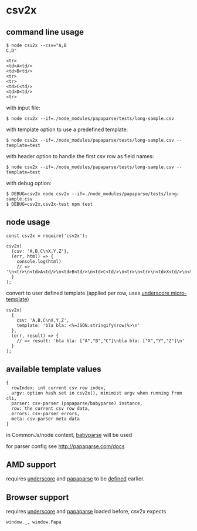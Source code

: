 # csv2x

## command line usage

```   
$ node csv2x --csv="A,B
C,D"

<tr>
<td>A<td/>
<td>B<td/>
<tr>
<tr>
<td>C<td/>
<td>D<td/>
<tr>
```

with input file:
```
$ node csv2x --if=./node_modules/papaparse/tests/long-sample.csv
```

with template option to use a predefined template:
```
$ node csv2x --if=./node_modules/papaparse/tests/long-sample.csv --template=test
```

with header option to handle the first csv row as field names:
```
$ node csv2x --if=./node_modules/papaparse/tests/long-sample.csv --template=test
```

with debug option:
```
$ DEBUG=csv2x node csv2x --if=./node_modules/papaparse/tests/long-sample.csv
$ DEBUG=csv2x,csv2x-test npm test
```


## node usage

```
const csv2x = require('csv2x');

csv2x(
  {csv: 'A,B,C\nX,Y,Z'},
  (err, html) => {
    console.log(html)
    // => '\n<tr>\n<td>A<td/>\n<td>B<td/>\n<td>C<td/>\n<tr>\n<tr>\n<td>X<td/>\n<td>Y<td/>\n<td>Z<td/>\n<tr>'
  }
);
```

convert to user defined template (applied per row, uses [underscore micro-template](http://underscorejs.org/#template))
```
csv2x(
  {
    csv: 'A,B,C\nX,Y,Z', 
    template: 'bla bla: <%=JSON.stringify(row)%>\n'
  },
  (err, result) => {
    // => result: 'bla bla: ["A","B","C"]\nbla bla: ["X","Y","Z"]\n'
  }
);
```

## available template values

```
{
  rowIndex: int current csv row index,
  argv: option hash set in csv2x(), minimist argv when running from cli,
  parser: csv-parser (papaparse/babyparse) instance,
  row: the current csv row data,
  errors: csv-parser errors,
  meta: csv-parser meta data
}
```

in CommonJs/node context, [babyparse](https://www.npmjs.com/package/babyparse) will be used

for parser config see http://papaparse.com/docs

## AMD support

requires [underscore](underscorejs.org) and [papaparse](http://papaparse.com/) to be [defined](http://requirejs.org/docs/api.html#define) earlier.


## Browser support 

requires [underscore](underscorejs.org) and [papaparse](http://papaparse.com/) loaded before, csv2x expects

```
window._, window.Papa
```

